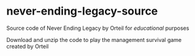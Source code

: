 # never-ending-legacy-source
Source code of Never Ending Legacy by Orteil for *educational* purposes

Download and unzip the code to play the management survival game created by Orteil
